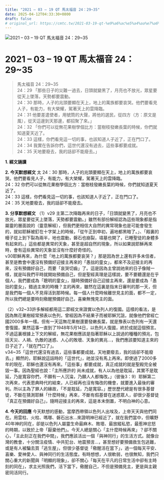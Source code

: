 ```yaml
---
title: "2021 – 03 – 19 QT 馬太福音 24：29~35"
date: 2025-04-12T04:33:30+0800
draft: false
# original_url: https://cmtc.tw/2021-03-19-qt-%e9%a6%ac%e5%a4%aa%e7%a6%8f%e9%9f%b3-24%ef%bc%9a2935
---
```


![2021 – 03 – 19 QT 馬太福音 24：29\~35](/images/qt.jpg   "2021 – 03 – 19 QT 馬太福音 24：29\~35")

# 2021 – 03 – 19 QT 馬太福音 24：29\~35

> 馬太福音 24：29\~35  
> 24：29 「那些日子的災難一過去，日頭就變黑了，月亮也不放光，眾星要從天上墜落，天勢都要震動。  
> 24：30 那時，人子的兆頭要顯在天上，地上的萬族都要哀哭。他們要看見人子，有能力，有大榮耀，駕著天上的雲降臨。  
> 24：31 他要差遣使者，用號筒的大聲，將他的選民，從四方（方：原文是風），從天這邊到天那邊，都招聚了來。」  
> 24：32 「你們可以從無花果樹學個比方：當樹枝發嫩長葉的時候，你們就知道夏天近了。  
> 24：33 這樣，你們看見這一切的事，也該知道人子近了，正在門口了。  
> 24：34 我實在告訴你們，這世代還沒有過去，這些事都要成就。  
> 24：35 天地要廢去，我的話卻不能廢去。」

**1. 經文誦讀**

**2.  今天默想經文**
太 24：30 那時，人子的兆頭要顯在天上，地上的萬族都要哀哭。他們要看見人子，有能力，有大榮耀，駕著天上的雲降臨。  
24：32 你們可以從無花果樹學個比方：當樹枝發嫩長葉的時候，你們就知道夏天近了。  
24：33 這樣，你們看見這一切的事，也該知道人子近了，正在門口了。  
24：35 天地要廢去，我的話卻不能廢去。

**3. 分享默想經文**
（1）v29 主第二次降臨再來的日子，「日頭就變黑了，月亮也不放光，眾星要從天上墜落，天勢都要震動。」雖然有部份解經認為這些現象都是指屬靈的層面說的（靈意解經），但我們更相信大自然的異常現象也是可能會發生的，就如耶穌被釘在十字架上的時候，「從午正到申初，遍地都黑暗了。」、「殿裏的幔子從上到下裂為兩半，地也震動，磐石也崩裂，墳墓也開了，已睡聖徒的身體多有起來的。」這些都是異常的天象，甚至是超自然的現象，所以如果說耶穌再來時，會有這些異常的天象並沒有什麼好奇怪的。  
v30耶穌再來，為什麼「地上的萬族都要哀哭？」那是因為世上還有許多未信者，甚至是教會中還沒有預備好迎接主再來的「愚拙的童女」，都來不及迎接主的再來，沒有預備好自己，而要「哀哭切齒」了。這是因為主曾說祂來的日子像賊一樣，就是叫我們平時就開始預備自己，但是聖經真理是這樣說，要不要聽還是在乎個人，我們要成為「聰明的童女」，隨時預備好自己迎接主再來，還是要成為「愚拙的童女」，錯過主來的時機？主的再來，雖然在這裏是指末日審判的那一天，但是我們每一個人不見得活到那時候。每一個人什麼時候離世見主的面，都不一定，所以我們總是要時刻儆醒預備好自己，喜樂無愧見主的面。

（2）v32\~33許多解經都用這二節經文來證實以色列人的復國。這樣的看法，是因為無花果樹經常預表以色列，曾經因為不結果子而被耶穌咒詛，就像他們曾經亡國2000多年一樣。但有一天這無花果樹還要發嫩長葉，就是豫表以色列有一天還會復國，果然這事一直到了1948年5月14日，以色列人復國，終於成就這個預言。不過這裏根據上下文的解經，無花果樹應該是指著耶穌以上說過的種種的預兆，包括天災、人禍、仇敵的迷惑、人心的敗壞、天象的異兆…，我們應該要知道主來的日子近了，「就在門口了」。  
v34\~35「這世代還沒有過去，這些事都要成就。天地要廢去，我的話卻不能廢去。」顯然的，耶穌說這話時的「這世代」，祂並沒有馬上再來。即使過了2000多年的現在，耶穌也還沒有再來。「這些事」都要成就，真正成就的就是聖殿完全被毀一事。因為聖經也說：「主所應許的 尚未成就，有人以為他是耽延，其實不是耽延，乃是寬容你們，不願有一人沉淪，乃願人人都悔改。」（彼後3：9）耶穌第二次再來，代表恩典時代的結束，人已經再也沒有悔改的機會，就要進入最後的審判。所以主為了罪人的緣故，「不是耽延，乃是寬容。」歷世歷代總是有很多基督徒，不斷在猜測耶穌「什麼時候」再來，不斷有假基督在迷惑眾人，卻很少基督徒「真正在預備好自己」，隨時迎接主的再來，這是本末倒置，不明白神的心意。

**4. 今天的回應**
今天默想的感動，當摩西帶領以色列人出埃及，上帝天天與他們同在。用雲柱、火柱、嗎哪、磐石出水…來證明神已經近了，就在我們當中，但曠野40年神的同在，卻是以色列人屬靈生命最麻木、敗壞、最放縱私慾，最惹神忿怒的時期，以致於上帝「厭棄他們」。今天人總是關心「主什麼時候再來」？卻不關心，「主此刻正在我們中間」，我們應該活出一個「與神同行」的生活方式。就像台灣的教會，十分關注疫情、中共犯台、地震預言…，甚至想好要預備救生包逃難，或是有人被騙去買「逃生屋」，但很少基督徒「儆醒活在當下」，過一個每天平安、喜樂、愛神愛人、與神同行的生活態度。有時想想，人很軟弱，也很無知，我們只關心重大的新聞與「明顯的現象」，卻不關心「每天在平凡的日常生活中卻有主時刻的同在」，求主光照我們，活下當下，儆醒自己，不但是預備見主，更是與主親密同活同行。
